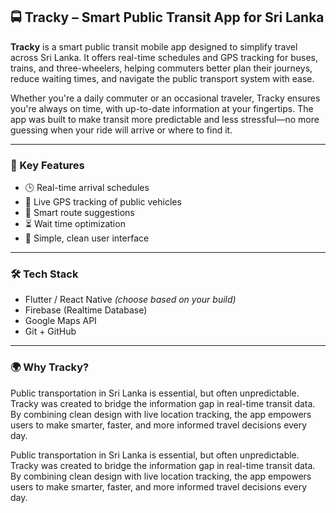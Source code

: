 ## 🚍 Tracky – Smart Public Transit App for Sri Lanka

**Tracky** is a smart public transit mobile app designed to simplify travel across Sri Lanka. It offers real-time schedules and GPS tracking for buses, trains, and three-wheelers, helping commuters better plan their journeys, reduce waiting times, and navigate the public transport system with ease.

Whether you're a daily commuter or an occasional traveler, Tracky ensures you're always on time, with up-to-date information at your fingertips. The app was built to make transit more predictable and less stressful—no more guessing when your ride will arrive or where to find it.

---

### 🔧 Key Features

- 🕒 Real-time arrival schedules  
- 📍 Live GPS tracking of public vehicles  
- 🚦 Smart route suggestions  
- ⏳ Wait time optimization  
- 📱 Simple, clean user interface  

---

### 🛠️ Tech Stack

- Flutter / React Native *(choose based on your build)*  
- Firebase (Realtime Database)  
- Google Maps API  
- Git + GitHub  

---

### 🌍 Why Tracky?

Public transportation in Sri Lanka is essential, but often unpredictable. Tracky was created to bridge the information gap in real-time transit data. By combining clean design with live location tracking, the app empowers users to make smarter, faster, and more informed travel decisions every day.


Public transportation in Sri Lanka is essential, but often unpredictable. Tracky was created to bridge the information gap in real-time transit data. By combining clean design with live location tracking, the app empowers users to make smarter, faster, and more informed travel decisions every day.


